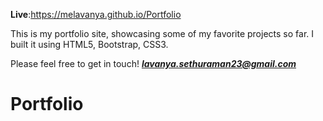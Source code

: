 **Live**:https://melavanya.github.io/Portfolio

This is my portfolio site, showcasing some of my favorite projects so far.
I built it using HTML5, Bootstrap, CSS3.

Please feel free to get in touch!
[**_lavanya.sethuraman23@gmail.com_**](mailto:lavanya.sethuraman23@gmail.com)
# Portfolio
